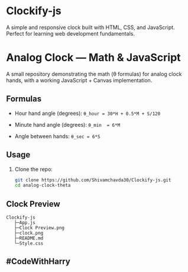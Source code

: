 # Clockify-js

A simple and responsive clock built with HTML, CSS, and JavaScript. Perfect for learning web development fundamentals.

# Analog Clock — Math & JavaScript

A small repository demonstrating the math (θ formulas) for analog clock hands, with a working JavaScript + Canvas implementation.

## Formulas

- Hour hand angle (degrees): `θ_hour = 30*H + 0.5*M + S/120`

- Minute hand angle (degrees): `θ_min  = 6*M`

- Angle between hands: `θ_sec = 6*S`


## Usage

1. Clone the repo:
   ```bash
   git clone https://github.com/Shivamchavda30/Clockify-js.git
   cd analog-clock-theta


## Clock Preview

    Clockify-js
       ├─App.js
       ├─Clock Preview.png
       ├─clock.png
       ├─README.md
       └─Style.css

## #CodeWithHarry